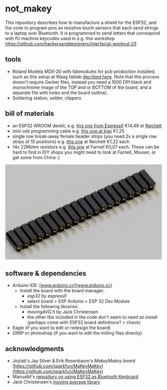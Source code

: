 # not_makey

This repository describes how to manufacture a shield for the ESP32, and the code to program pins as resistive touch sensors that each send strings to a laptop over Bluetooth. It is programmed to send letters that correspond with PJ machine keycodes used in e.g. this workshop https://github.com/hackersanddesigners/interfacial-workout-23

## tools

* Roland Modela MDX-20 with fabmodules for pcb production installed, such as this setup at Waag fablab [decribed here](https://fablab.waag.org/PCB%20Milling/How%20to%20use%20the%20Modela%20MDX-20/). Note that this process doesn't require Gerber files, instead you need a 1000 DPI black and monochrome image of the TOP and or BOTTOM of the board, and a separate file with holes and the board outline).
* Soldering station, solder, clippers

## bill of materials

* an ESP32 WROOM devkit, e.g. [this one from Espressif](https://www.espressif.com/en/products/modules/esp32) €14,49 at [Reichelt](https://www.reichelt.nl/nl/nl/entwicklungsboard-esp32-wroom-32e-esp32devkitc32e-p341303.html?&trstct=pos_1&nbc=1)
* mini usb programming cable e.g. [this one at kiwi](https://www.kiwi-electronics.com/nl/microusb-kabel-usb-a-naar-micro-b-15cm-3240?search=usb-A%20naar%20micro-b) €1,25
* single row break-away female header strips (you need 2x a single row strips of 15 positions) e.g. [this one](https://www.reichelt.nl/nl/nl/vrouwelijke-connector-2-54mm-1x20-scheidbaar-vertind-fis-bl1-20-z-p283794.html?&nbc=1) at Reichelt €1,22 each
* 14x 22Mohm resistors e.g. [this one](https://nl.farnell.com/yageo/hhv-25jt-52-22m/res-22m-5-250mw-axial-metal-film/dp/1779371?st=22m%20ohm%20resistor) at Farnell €0,07 each. These can be hard to find in DIY shops you might need to look at Farnell, Mouser, or get some from China :(

![](./images/breakaway-fem-header.png)

## software & dependencies

* Arduino IDE: [www.arduino.cc](www.arduino.cc)
	* Install the board with the board manager: 
		* *esp32* by espressif
		* select board > ESP Arduino > ESP 32 Dev Module  
	* Install the following libraries: 
		* *movingAVG.h* by Jack Christensen
		* the other libs included in the code don't seem to need an install (perhaps come with ESP32 board definitions? > check)
* Eagle (if you want to edit or redesign the board)
* GIMP or photoshop (if you want to edit the milling files directly)

## acknowledgments

* Joylab's Jay Silver & Erik Rosenbaum's *MakeyMakey board* [https://github.com/sparkfun/MaKeyMaKey](https://github.com/sparkfun/MaKeyMaKey)
* Manualbl's [repository on using ESP32 as Bluetooth Keyboard](https://gist.github.com/manuelbl/66f059effc8a7be148adb1f104666467)
* Jack Christensen's [moving average library](https://github.com/JChristensen/movingAvg)





	
